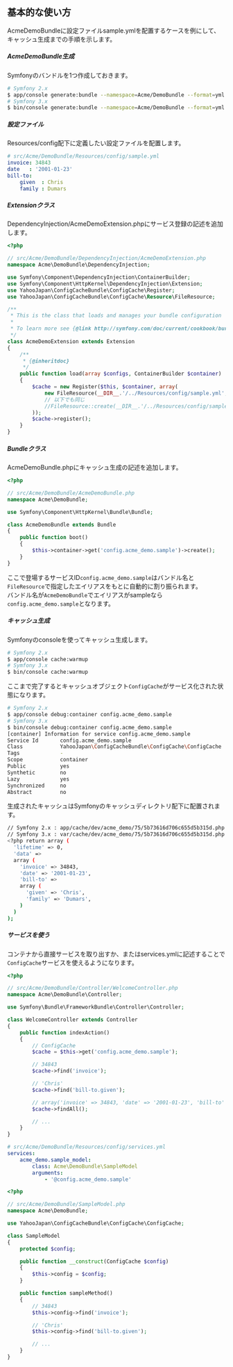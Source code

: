 基本的な使い方
--------------

AcmeDemoBundleに設定ファイルsample.ymlを配置するケースを例にして、キャッシュ生成までの手順を示します。

##### AcmeDemoBundle生成

Symfonyのバンドルを1つ作成しておきます。

```sh
# Symfony 2.x
$ app/console generate:bundle --namespace=Acme/DemoBundle --format=yml
# Symfony 3.x
$ bin/console generate:bundle --namespace=Acme/DemoBundle --format=yml
```

##### 設定ファイル

Resources/config配下に定義したい設定ファイルを配置します。

```yml
# src/Acme/DemoBundle/Resources/config/sample.yml
invoice: 34843
date   : '2001-01-23'
bill-to:
    given  : Chris
    family : Dumars
```

##### Extensionクラス

DependencyInjection/AcmeDemoExtension.phpにサービス登録の記述を追加します。

```php
<?php

// src/Acme/DemoBundle/DependencyInjection/AcmeDemoExtension.php
namespace Acme\DemoBundle\DependencyInjection;

use Symfony\Component\DependencyInjection\ContainerBuilder;
use Symfony\Component\HttpKernel\DependencyInjection\Extension;
use YahooJapan\ConfigCacheBundle\ConfigCache\Register;
use YahooJapan\ConfigCacheBundle\ConfigCache\Resource\FileResource;

/**
 * This is the class that loads and manages your bundle configuration
 *
 * To learn more see {@link http://symfony.com/doc/current/cookbook/bundles/extension.html}
 */
class AcmeDemoExtension extends Extension
{
    /**
     * {@inheritdoc}
     */
    public function load(array $configs, ContainerBuilder $container)
    {
        $cache = new Register($this, $container, array(
            new FileResource(__DIR__.'/../Resources/config/sample.yml', null, 'sample'),
            // 以下でも同じ
            //FileResource::create(__DIR__.'/../Resources/config/sample.yml')->setAlias('sample'),
        ));
        $cache->register();
    }
}
```

##### Bundleクラス

AcmeDemoBundle.phpにキャッシュ生成の記述を追加します。

```php
<?php

// src/Acme/DemoBundle/AcmeDemoBundle.php
namespace Acme\DemoBundle;

use Symfony\Component\HttpKernel\Bundle\Bundle;

class AcmeDemoBundle extends Bundle
{
    public function boot()
    {
        $this->container->get('config.acme_demo.sample')->create();
    }
}
```

ここで登場するサービスID`config.acme_demo.sample`はバンドル名と`FileResource`で指定したエイリアスをもとに自動的に割り振られます。  
バンドル名が`AcmeDemoBundle`でエイリアスがsampleなら`config.acme_demo.sample`となります。

##### キャッシュ生成

Symfonyのconsoleを使ってキャッシュ生成します。

```sh
# Symfony 2.x
$ app/console cache:warmup
# Symfony 3.x
$ bin/console cache:warmup
```

ここまで完了するとキャッシュオブジェクト`ConfigCache`がサービス化された状態になります。

```sh
# Symfony 2.x
$ app/console debug:container config.acme_demo.sample
# Symfony 3.x
$ bin/console debug:container config.acme_demo.sample
[container] Information for service config.acme_demo.sample
Service Id       config.acme_demo.sample
Class            YahooJapan\ConfigCacheBundle\ConfigCache\ConfigCache
Tags             -
Scope            container
Public           yes
Synthetic        no
Lazy             yes
Synchronized     no
Abstract         no
```

生成されたキャッシュはSymfonyのキャッシュディレクトリ配下に配置されます。

```sh
// Symfony 2.x : app/cache/dev/acme_demo/75/5b73616d706c655d5b315d.php
// Symfony 3.x : var/cache/dev/acme_demo/75/5b73616d706c655d5b315d.php
<?php return array (
  'lifetime' => 0,
  'data' =>
  array (
    'invoice' => 34843,
    'date' => '2001-01-23',
    'bill-to' =>
    array (
      'given' => 'Chris',
      'family' => 'Dumars',
    )
  )
);
```

##### サービスを使う

コンテナから直接サービスを取り出すか、またはservices.ymlに記述することで`ConfigCache`サービスを使えるようになります。

```php
<?php

// src/Acme/DemoBundle/Controller/WelcomeController.php
namespace Acme\DemoBundle\Controller;

use Symfony\Bundle\FrameworkBundle\Controller\Controller;

class WelcomeController extends Controller
{
    public function indexAction()
    {
        // ConfigCache
        $cache = $this->get('config.acme_demo.sample');

        // 34843
        $cache->find('invoice');

        // 'Chris'
        $cache->find('bill-to.given');

        // array('invoice' => 34843, 'date' => '2001-01-23', 'bill-to' => array('given' => 'Chris', 'family' => 'Dumars'))
        $cache->findAll();

        // ...
    }
}
```

```yml
# src/Acme/DemoBundle/Resources/config/services.yml
services:
    acme_demo.sample_model:
        class: Acme\DemoBundle\SampleModel
        arguments:
            - '@config.acme_demo.sample'
```

```php
<?php

// src/Acme/DemoBundle/SampleModel.php
namespace Acme\DemoBundle;

use YahooJapan\ConfigCacheBundle\ConfigCache\ConfigCache;

class SampleModel
{
    protected $config;

    public function __construct(ConfigCache $config)
    {
        $this->config = $config;
    }

    public function sampleMethod()
    {
        // 34843
        $this->config->find('invoice');

        // 'Chris'
        $this->config->find('bill-to.given');

        // ...
    }
}
```
